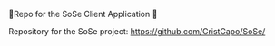 📱Repo for the SoSe Client Application 📱

Repository for the SoSe project: https://github.com/CristCapo/SoSe/

